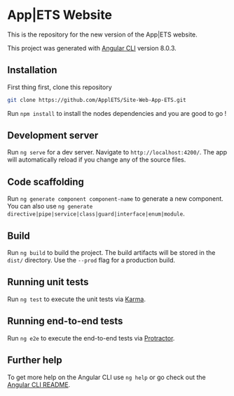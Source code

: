 # App|ETS Website

This is the repository for the new version of the App|ETS website.

This project was generated with [Angular CLI](https://github.com/angular/angular-cli) version 8.0.3.

## Installation

First thing first, clone this repository

```bash
git clone https://github.com/ApplETS/Site-Web-App-ETS.git
```

Run `npm install` to install the nodes dependencies and you are good to go !

## Development server

Run `ng serve` for a dev server. Navigate to `http://localhost:4200/`. The app will automatically reload if you change any of the source files.

## Code scaffolding

Run `ng generate component component-name` to generate a new component. You can also use `ng generate directive|pipe|service|class|guard|interface|enum|module`.

## Build

Run `ng build` to build the project. The build artifacts will be stored in the `dist/` directory. Use the `--prod` flag for a production build.

## Running unit tests

Run `ng test` to execute the unit tests via [Karma](https://karma-runner.github.io).

## Running end-to-end tests

Run `ng e2e` to execute the end-to-end tests via [Protractor](http://www.protractortest.org/).

## Further help

To get more help on the Angular CLI use `ng help` or go check out the [Angular CLI README](https://github.com/angular/angular-cli/blob/master/README.md).
